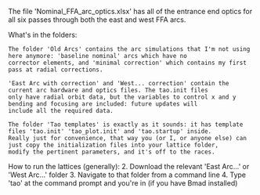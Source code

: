 The file 'Nominal_FFA_arc_optics.xlsx' has all of the entrance end optics for all six passes through both the east and west FFA arcs.


What's in the folders:

    The folder 'Old Arcs' contains the arc simulations that I'm not using here anymore: 'baseline nominal' arcs which have no 
    corrector elements, and 'minimal correction' which contains my first pass at radial corrections.
    
    'East Arc with correction' and 'West... correction' contain the current arc hardware and optics files. The tao.init files 
    only have radial orbit data, but the variables to control x and y bending and focusing are included: future updates will 
    include all the required data.

    The folder 'Tao templates' is exactly as it sounds: it has template files 'tao.init' 'tao_plot.init' and 'tao.startup' inside.
    Really just for convenience, that way you (or I, or anyone else) can just copy the initialization files into your lattice folder, 
    modify the pertinent parameters, and it's off to the races.



How to run the lattices (generally):
    2. Download the relevant 'East Arc...' or 'West Arc...' folder
    3. Navigate to that folder from a command line
    4. Type 'tao' at the command prompt and you're in (if you have Bmad installed)


